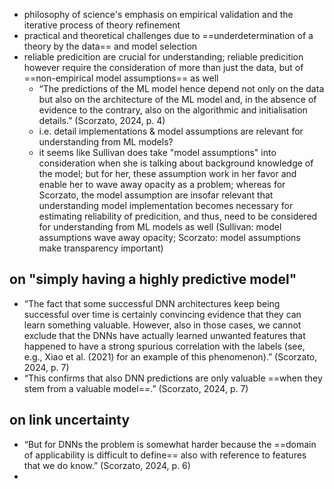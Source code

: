 - philosophy of science's emphasis on empirical validation and the iterative process of theory refinement
- practical and theoretical challenges due to ==underdetermination of a theory by the data== and model selection
- reliable predicition are crucial for understanding; reliable predicition however require the consideration of more than just the data, but of ==non-empirical model assumptions== as well
	- “The predictions of the ML model hence depend not only on the data but also on the architecture of the ML model and, in the absence of evidence to the contrary, also on the algorithmic and initialisation details.” (Scorzato, 2024, p. 4) 
	- i.e. detail implementations & model assumptions are relevant for understanding from ML models?
	- it seems like Sullivan does take "model assumptions" into consideration when she is talking about background knowledge of the model; but for her, these assumption work in her favor and enable her to wave away opacity as a problem; whereas for Scorzato, the model assumption are insofar relevant that understanding model implementation becomes necessary for estimating reliability of predicition, and thus, need to be considered for understanding from ML models as well (Sullivan: model assumptions wave away opacity; Scorzato: model assumptions make transparency important)

## on "simply having a highly predictive model"
- “The fact that some successful DNN architectures keep being successful over time is certainly convincing evidence that they can learn something valuable. However, also in those cases, we cannot exclude that the DNNs have actually learned unwanted features that happened to have a strong spurious correlation with the labels (see, e.g., Xiao et al. (2021) for an example of this phenomenon).” (Scorzato, 2024, p. 7)
- “This confirms that also DNN predictions are only valuable ==when they stem from a valuable model==.” (Scorzato, 2024, p. 7)

## on link uncertainty
- “But for DNNs the problem is somewhat harder because the ==domain of applicability is difficult to define== also with reference to features that we do know.” (Scorzato, 2024, p. 6)
- 